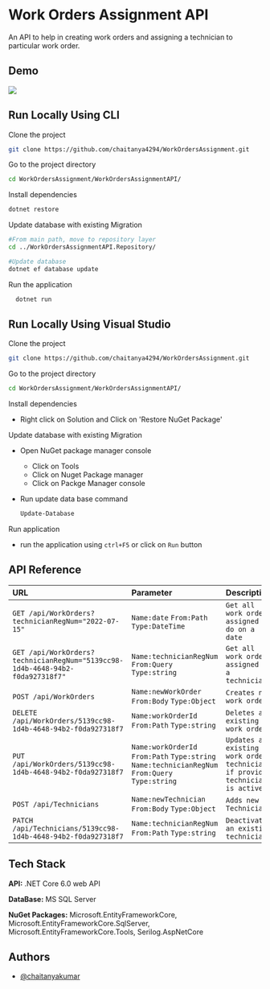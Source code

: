 # Work Orders Assignment API


An API to help in creating work orders and assigning a technician to particular work order.


## Demo

![](https://github.com/chaitanya4294/WorkOrdersAssignment/blob/main/ReadMEDemoFiles/GetWorkOrdersByDateDemo.gif)


## Run Locally Using CLI

Clone the project

```bash
git clone https://github.com/chaitanya4294/WorkOrdersAssignment.git
```

Go to the project directory

```bash
cd WorkOrdersAssignment/WorkOrdersAssignmentAPI/
```
Install dependencies

```bash
dotnet restore
```
Update database with existing Migration
```bash
#From main path, move to repository layer
cd ../WorkOrdersAssignmentAPI.Repository/

#Update database
dotnet ef database update
```
Run the application
```bash
  dotnet run
```

## Run Locally Using Visual Studio

Clone the project

```bash
git clone https://github.com/chaitanya4294/WorkOrdersAssignment.git
```

Go to the project directory

```bash
cd WorkOrdersAssignment/WorkOrdersAssignmentAPI/
```

Install dependencies
- Right click on Solution and Click on 'Restore NuGet Package'

Update database with existing Migration
- Open NuGet package manager console
    - Click on Tools
    - Click on Nuget Package manager
    - Click on Packge Manager console

- Run update data base command
    ```bash
    Update-Database
    ```

Run application
- run the application using `ctrl+F5` or click on `Run` button 

## API Reference

| URL | Parameter | Description |
| :-- | :--       | :--         |
| `GET /api/WorkOrders?technicianRegNum="2022-07-15"` | `Name:date` `From:Path` `Type:DateTime` | `Get all work orders assigned to do on a date` |
| `GET /api/WorkOrders?technicianRegNum="5139cc98-1d4b-4648-94b2-f0da927318f7"` | `Name:technicianRegNum` `From:Query` `Type:string`| `Get all work orders assigned to a technician` |
| `POST /api/WorkOrders` | `Name:newWorkOrder` `From:Body` `Type:Object`| `Creates new work order` |
| `DELETE /api/WorkOrders/5139cc98-1d4b-4648-94b2-f0da927318f7` | `Name:workOrderId` `From:Path` `Type:string`| `Deletes an existing work order` |
| `PUT /api/WorkOrders/5139cc98-1d4b-4648-94b2-f0da927318f7` | `Name:workOrderId` `From:Path` `Type:string` `Name:technicianRegNum` `From:Query` `Type:string`| `Updates an existing work order technician if provided technician is active` |
| `POST /api/Technicians` | `Name:newTechnician` `From:Body` `Type:Object`| `Adds new Technician` |
| `PATCH /api/Technicians/5139cc98-1d4b-4648-94b2-f0da927318f7` | `Name:technicianRegNum` `From:Path` `Type:string`| `Deactivates an existing technician` |


## Tech Stack

**API:** .NET Core 6.0 web API

**DataBase:** MS SQL Server

**NuGet Packages:** Microsoft.EntityFrameworkCore, Microsoft.EntityFrameworkCore.SqlServer, Microsoft.EntityFrameworkCore.Tools, Serilog.AspNetCore


## Authors

- [@chaitanyakumar](https://www.github.com/chaitanya4294)

